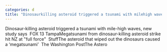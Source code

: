 ```yaml
---
categories: d
title: "Dinosaurkilling asteroid triggered a tsunami with milehigh waves new study says  FOX 13 Tampa"
---
```

Dinosaur-killing asteroid triggered a tsunami with mile-high waves, new study says&nbsp;&nbsp;FOX 13 TampaMegatsunami from dinosaur-killing asteroid strike hit NZ at "full force"&nbsp;&nbsp;StuffThe asteroid that wiped out the dinosaurs caused a ‘megatsunami’&nbsp;&nbsp;The Washington PostThe Astero